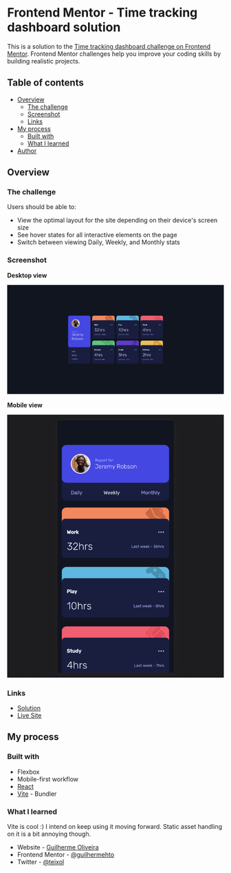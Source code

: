 # Frontend Mentor - Time tracking dashboard solution

This is a solution to the [Time tracking dashboard challenge on Frontend Mentor](https://www.frontendmentor.io/challenges/time-tracking-dashboard-UIQ7167Jw). Frontend Mentor challenges help you improve your coding skills by building realistic projects.

## Table of contents

- [Overview](#overview)
  - [The challenge](#the-challenge)
  - [Screenshot](#screenshot)
  - [Links](#links)
- [My process](#my-process)
  - [Built with](#built-with)
  - [What I learned](#what-i-learned)
- [Author](#author)

## Overview

### The challenge

Users should be able to:

- View the optimal layout for the site depending on their device's screen size
- See hover states for all interactive elements on the page
- Switch between viewing Daily, Weekly, and Monthly stats

### Screenshot

**Desktop view**

![](./screenshots/desktop.png)

**Mobile view**

![](./screenshots/mobile.png)

### Links

- [Solution](https://www.frontendmentor.io/challenges/time-tracking-dashboard-UIQ7167Jw/hub/typescript-react-flex-responsive-dashboard-ODLEVO3eb)
- [Live Site](https://gifted-ritchie-54b984.netlify.app/)

## My process

### Built with

- Flexbox
- Mobile-first workflow
- [React](https://reactjs.org/)
- [Vite](https://vitejs.dev/) - Bundler

### What I learned

Vite is cool :) I intend on keep using it moving forward. Static asset handling on it is a bit annoying though.

- Website - [Guilherme Oliveira](https://guis.me)
- Frontend Mentor - [@guilhermehto](https://www.frontendmentor.io/profile/guilhermehto)
- Twitter - [@teixol](https://www.twitter.com/teixol)
